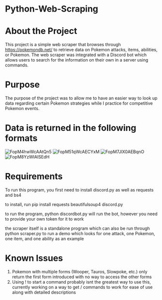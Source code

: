 # Python-Web-Scraping

# About the Project
This project is a simple web scraper that browses through https://pokemondb.net/ to retrieve data on Pokemon attacks, items, abilities, or Pokemon. The web scraper was integrated with a Discord bot which allows users to search for the information on their own in a server using commands.

# Purpose
The purpose of the project was to allow me to have an easier way to look up data regarding certain Pokemon strategies while I practice for competitive Pokemon events.

# Data is returned in the following formats


![FopM4hwWcAAtQn5](https://user-images.githubusercontent.com/115382866/218520550-90e8a3df-8457-417b-9f0d-3c5ad4eb5dea.png)
![FopM51qWcAECYxM](https://user-images.githubusercontent.com/115382866/218520592-83e63a7d-3378-4132-a709-9d15dbbb2cef.png)
![FopM7JlX0AEBqnO](https://user-images.githubusercontent.com/115382866/218520604-5b62e7aa-89c8-445b-b6da-bc000bf04548.png)
![FopM8YzWIAISEdH](https://user-images.githubusercontent.com/115382866/218520610-f3d7de7c-62ef-4105-b77a-406204042ae8.png)

# Requirements
To run this program, you first need to install discord.py as well as requests and bs4

to install, run pip install requests beautifulsoup4 discord.py

to run the program, python discordbot.py will run the bot, however you need to provide your own token for it to work

the scraper itself is a standalone program which can also be run through python scraper.py to run a demo which looks for one attack, one Pokemon, one item, and one ability as an example

# Known Issues
1. Pokemon with multiple forms (Wooper, Tauros, Slowpoke, etc.) only return the first form introduced with no way to access the other forms
2. Using ! to start a command probably isnt the greatest way to use this, currently working on a way to get / commands to work for ease of use along with detailed descriptions
